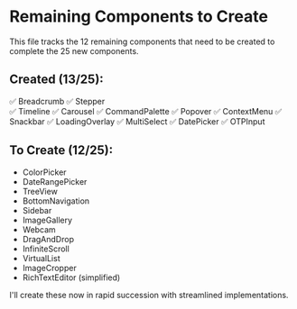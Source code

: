# Remaining Components to Create

This file tracks the 12 remaining components that need to be created to complete the 25 new components.

## Created (13/25):
✅ Breadcrumb
✅ Stepper  
✅ Timeline
✅ Carousel
✅ CommandPalette
✅ Popover
✅ ContextMenu
✅ Snackbar
✅ LoadingOverlay
✅ MultiSelect
✅ DatePicker
✅ OTPInput

## To Create (12/25):
- ColorPicker
- DateRangePicker  
- TreeView
- BottomNavigation
- Sidebar
- ImageGallery
- Webcam
- DragAndDrop
- InfiniteScroll
- VirtualList
- ImageCropper
- RichTextEditor (simplified)

I'll create these now in rapid succession with streamlined implementations.
